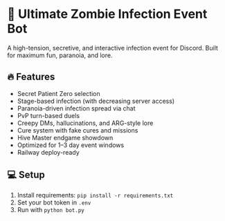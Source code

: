 # 🧟 Ultimate Zombie Infection Event Bot

A high-tension, secretive, and interactive infection event for Discord. Built for maximum fun, paranoia, and lore.

## 🔥 Features
- Secret Patient Zero selection
- Stage-based infection (with decreasing server access)
- Paranoia-driven infection spread via chat
- PvP turn-based duels
- Creepy DMs, hallucinations, and ARG-style lore
- Cure system with fake cures and missions
- Hive Master endgame showdown
- Optimized for 1–3 day event windows
- Railway deploy-ready

## 💻 Setup
1. Install requirements: `pip install -r requirements.txt`
2. Set your bot token in `.env`
3. Run with `python bot.py`
